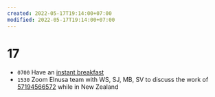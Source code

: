 ```yaml
---
created: 2022-05-17T19:14:00+07:00
modified: 2022-05-17T19:14:00+07:00
---
```

# 17
+ `0700` Have an [instant breakfast](https://www.flickr.com/photos/195637519@N06/52079381009)
+ `1530` Zoom Elnusa team with WS, SJ, MB, SV to discuss the work of [57194566572](https://www.scopus.com/authid/detail.uri?authorId=57194566572) while in New Zealand
